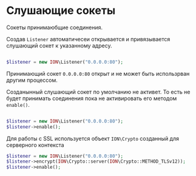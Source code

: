 Слушающие сокеты
====

Сокеты принимаюбщие соединения.

Создав `Listener` автоматичесеи открывается и привязывается слушающий сокет к указанному адресу.

```php

$listener = new ION\Listener("0.0.0.0:80");
```

Принимающий сокет `0.0.0.0:80` открыт и не может быть использрван другим процессом.

Созданынный слушающий сокет по умолчанию не активет. То есть не будет принимать соединения пока не активировать его 
методом `enable()`.

```php

$listener = new ION\Listener("0.0.0.0:80");
$listener->enable();
```

Для работы с SSL используется объект `ION\Crypto` созданный для серверного контекста

```php
$listener = new ION\Listener("0.0.0.0:80");
$listener->encrypt(ION\Crypto::server(ION\Crypto::METHOD_TLSv12));
$listener->enable();

```

